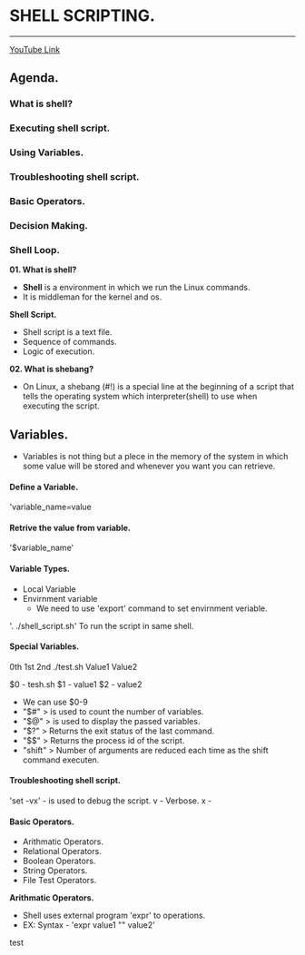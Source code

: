 # SHELL SCRIPTING.
------------------
[YouTube Link](https://www.youtube.com/watch?v=zYh96h7ewMM)

## Agenda.

### What is shell?
### Executing shell script.
### Using Variables.
### Troubleshooting shell script.
### Basic Operators.
### Decision Making.
### Shell Loop.

**01. What is shell?**
- **Shell** is a environment in which we run the Linux commands.
- It is middleman for the kernel and os.

**Shell Script.**
- Shell script is a text file.
- Sequence of commands.
- Logic of execution.

**02. What is shebang?**
- On Linux, a shebang (#!) is a special line at the beginning of a script that tells the operating system 
which interpreter(shell) to use when executing the script.


## Variables.
- Variables is not thing but a plece in the memory of the system in which some value will be stored and whenever you want you can retrieve.

#### Define a Variable.

'variable_name=value

#### Retrive the value from variable.

'$variable_name'

#### Variable Types.

- Local Variable
- Envirnment variable
	- We need to use 'export' command to set envirnment veriable.

'. ./shell_script.sh' To run the script in same shell.

#### Special Variables.

  0th        1st    2nd
./test.sh  Value1  Value2

$0 - tesh.sh
$1 - value1
$2 - value2
- We can use $0-9
- "$#" > is used to count the number of variables. 
- "$@"  > is used to display the passed variables.
- "$?" > Returns the exit status of the last command. 
- "$$" > Returns the process id of the script.
- "shift" > Number of arguments are reduced each time as the shift command executen.


#### Troubleshooting shell script.
'set -vx' - is used to debug the script.
v - Verbose.
x -
#### Basic Operators.
- Arithmatic Operators.
- Relational Operators.
- Boolean Operators.
- String Operators.
- File Test Operators.

**Arithmatic Operators.**
- Shell uses external program 'expr' to operations.
- EX: Syntax - 'expr value1 "<operator>" value2'

test
